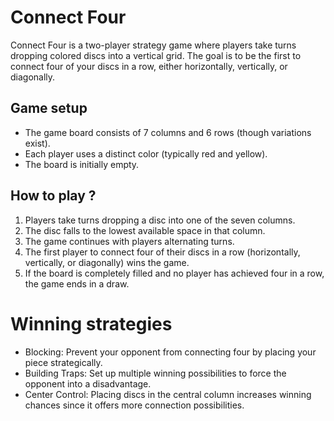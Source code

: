 # Connect Four

Connect Four is a two-player strategy game where players take turns dropping colored discs into a vertical grid. The goal is to be the first to connect four of your discs in a row, either horizontally, vertically, or diagonally.

## Game setup

- The game board consists of 7 columns and 6 rows (though variations exist).
- Each player uses a distinct color (typically red and yellow).
- The board is initially empty.

## How to play ?

1. Players take turns dropping a disc into one of the seven columns.
2. The disc falls to the lowest available space in that column.
3. The game continues with players alternating turns.
4. The first player to connect four of their discs in a row (horizontally, vertically, or diagonally) wins the game.
5. If the board is completely filled and no player has achieved four in a row, the game ends in a draw.

# Winning strategies

- Blocking: Prevent your opponent from connecting four by placing your piece strategically.
- Building Traps: Set up multiple winning possibilities to force the opponent into a disadvantage.
- Center Control: Placing discs in the central column increases winning chances since it offers more connection possibilities.